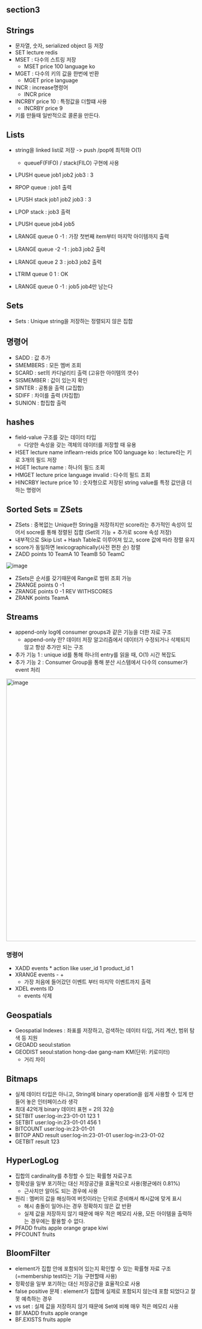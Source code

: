 ## section3

## Strings
+ 문자열, 숫자, serialized object 등 저장
+ SET lecture redis
+ MSET : 다수의 스트링 저장
  - MSET price 100 language ko
+ MGET : 다수의 키의 값을 한번에 반환
  - MGET price language
+ INCR : increase명령어
  - INCR price
+ INCRBY price 10 : 특정값을 더할떄 사용
  - INCRBY price 9
+ 키를 만들때 일반적으로 콜론을 만든다.

## Lists
+ string을 linked list로 저장 -> push /pop에 최적화 O(1)
  - queueF(FIFO) / stack(FILO) 구현에 사용
+ LPUSH queue job1 job2 job3 : 3
+ RPOP queue : job1 출력

+ LPUSH stack job1 job2 job3 : 3
+ LPOP stack : job3 출력
+ LPUSH queue job4 job5
+ LRANGE queue 0 -1 : 가장 첫번째 item부터 마지막 아이템까지 출력
+ LRANGE queue -2 -1 : job3 job2 출력
+ LRANGE queue 2 3 : job3 job2 출력
+ LTRIM queue 0 1 : OK
+ LRANGE queue 0 -1 : job5 job4만 남는다

## Sets
+ Sets : Unique string을 저장하는 정렬되지 않은 집합

## 명령어
+ SADD : 값 추가
+ SMEMBERS : 모든 멤버 조회
+ SCARD : set의 카디널리티 출력 (고유한 아이템의 갯수)
+ SISMEMBER : 값이 있는지 확인
+ SINTER : 공통을 출력 (교집합)
+ SDIFF : 차이를 출력 (차집합)
+ SUNION : 합집합 출력

## hashes
+ field-value 구조를 갖는 데이터 타입
  - 다양한 속성을 갖는 객체의 데이터를 저장할 때 유용
+ HSET lecture name inflearn-reids price 100 language ko : lecture라는 키로 3개의 필드 저장
+ HGET lecture name : 하나의 필드 조회
+ HMGET lecture price language invalid : 다수의 필드 조회
+ HINCRBY lecture price 10 : 숫자형으로 저장된 string value를 특정 값만큼 더하는 명령어

## Sorted Sets = ZSets
+ ZSets : 중복없는 Unique한 String을 저장하지만 score라는 추가적인 속성이 있어서 socre를 통해 정렬된 집합 (Set의 기능 + 추가로 score 속성 저장)
+ 내부적으로 Skip List + Hash Table로 이루어져 있고, score 값에 따라 정렬 유지
+ score가 동일하면 lexicographically(사전 편찬 순) 정렬
+ ZADD points 10 TeamA 10 TeamB 50 TeamC

![image](https://github.com/HyangKeunChoi/TIL-Today-I-Learned-/assets/49984996/87df7ea7-bab5-43d5-8e15-3d67115f1790)

+ ZSets은 순서를 갖기때문에 Range로 범위 조회 가능
+ ZRANGE points 0 -1
+ ZRANGE points 0 -1 REV WITHSCORES
+ ZRANK points TeamA

## Streams
+ append-only log에 consumer groups과 같은 기능을 더한 자료 구조
  - append-only 란? 데이터 저장 알고리즘에서 데이터가 수정되거나 삭제되지 않고 항상 추가만 되는 구조
+ 추가 기능 1 : unique id를 통해 하나의 entry를 읽을 때, O(1) 시간 복잡도
+ 추가 기능 2 : Consumer Group을 통해 분산 시스템에서 다수의 consumer가 event 처리

<img width="697" alt="image" src="https://github.com/HyangKeunChoi/TIL-Today-I-Learned-/assets/49984996/a9ef489d-9f58-4522-bfca-e2452d642fb3">

### 명령어
+ XADD events * action like user_id 1 product_id 1
+ XRANGE events - +
  - 가장 처음에 들어갔던 이벤트 부터 마지막 이벤트까지 출력
+ XDEL events ID
  - events 삭제

## Geospatials
+ Geospatial Indexes : 좌표를 저장하고, 검색하는 데이터 타입, 거리 계산, 범위 탐색 등 지원
+ GEOADD seoul:station
+ GEODIST seoul:station hong-dae gang-nam KM(단위: 키로미터)
  - 거리 차이

## Bitmaps
+ 실제 데이터 타입은 아니고, String에 binary operation을 쉽게 사용할 수 있게 만들어 놓은 인터페이스라 생각
+ 최대 42억개 binary 데이터 표현 = 2의 32승
+ SETBIT user:log-in:23-01-01 123 1
+ SETBIT user:log-in:23-01-01 456 1
+ BITCOUNT user:log-in:23-01-01
+ BITOP AND result user:log-in:23-01-01 user:log-in:23-01-02
+ GETBIT result 123

## HyperLogLog
+ 집합의 cardinality를 추정할 수 있는 확률형 자료구조
+ 정확성을 일부 포기하는 대신 저장공간을 효율적으로 사용(평균에러 0.81%)
  - 근사치만 알아도 되는 경우에 사용
+ 원리 : 멤버의 값을 해싱하여 버킷이라는 단위로 준비해서 해시값에 맞게 표시
  - 해시 충돌이 일어나는 경우 정확하지 않은 값 반환
  - 실제 값을 저장하지 않기 때문에 매우 적은 메모리 사용, 모든 아이템을 출력하는 경우에는 활용할 수 없다.
+ PFADD fruits apple orange grape kiwi
+ PFCOUNT fruits

## BloomFilter
+ element가 집합 안에 포함되어 있는지 확인할 수 있는 확률형 자료 구조 (=membership test라는 기능 구현할때 사용)
+ 정확성을 일부 포기하는 대신 저장공간을 효율적으로 사용
+ false positive 문제 : element가 집합에 실제로 포함되지 않는데 포함 되었다고 잘못 예측하는 경우
+ vs set : 실제 값을 저장하지 않기 때문에 Set에 비해 매우 적은 메모리 사용
+ BF.MADD fruits apple orange
+ BF.EXISTS fruits apple

